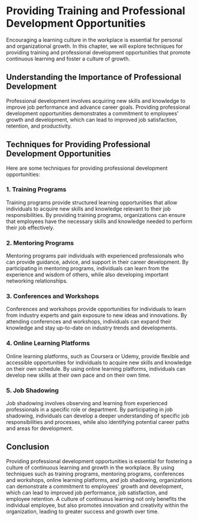 # Providing Training and Professional Development Opportunities

Encouraging a learning culture in the workplace is essential for personal and organizational growth. In this chapter, we will explore techniques for providing training and professional development opportunities that promote continuous learning and foster a culture of growth.

## Understanding the Importance of Professional Development

Professional development involves acquiring new skills and knowledge to improve job performance and advance career goals. Providing professional development opportunities demonstrates a commitment to employees' growth and development, which can lead to improved job satisfaction, retention, and productivity.

## Techniques for Providing Professional Development Opportunities

Here are some techniques for providing professional development opportunities:

### 1\. Training Programs

Training programs provide structured learning opportunities that allow individuals to acquire new skills and knowledge relevant to their job responsibilities. By providing training programs, organizations can ensure that employees have the necessary skills and knowledge needed to perform their job effectively.

### 2\. Mentoring Programs

Mentoring programs pair individuals with experienced professionals who can provide guidance, advice, and support in their career development. By participating in mentoring programs, individuals can learn from the experience and wisdom of others, while also developing important networking relationships.

### 3\. Conferences and Workshops

Conferences and workshops provide opportunities for individuals to learn from industry experts and gain exposure to new ideas and innovations. By attending conferences and workshops, individuals can expand their knowledge and stay up-to-date on industry trends and developments.

### 4\. Online Learning Platforms

Online learning platforms, such as Coursera or Udemy, provide flexible and accessible opportunities for individuals to acquire new skills and knowledge on their own schedule. By using online learning platforms, individuals can develop new skills at their own pace and on their own time.

### 5\. Job Shadowing

Job shadowing involves observing and learning from experienced professionals in a specific role or department. By participating in job shadowing, individuals can develop a deeper understanding of specific job responsibilities and processes, while also identifying potential career paths and areas for development.

## Conclusion

Providing professional development opportunities is essential for fostering a culture of continuous learning and growth in the workplace. By using techniques such as training programs, mentoring programs, conferences and workshops, online learning platforms, and job shadowing, organizations can demonstrate a commitment to employees' growth and development, which can lead to improved job performance, job satisfaction, and employee retention. A culture of continuous learning not only benefits the individual employee, but also promotes innovation and creativity within the organization, leading to greater success and growth over time.
